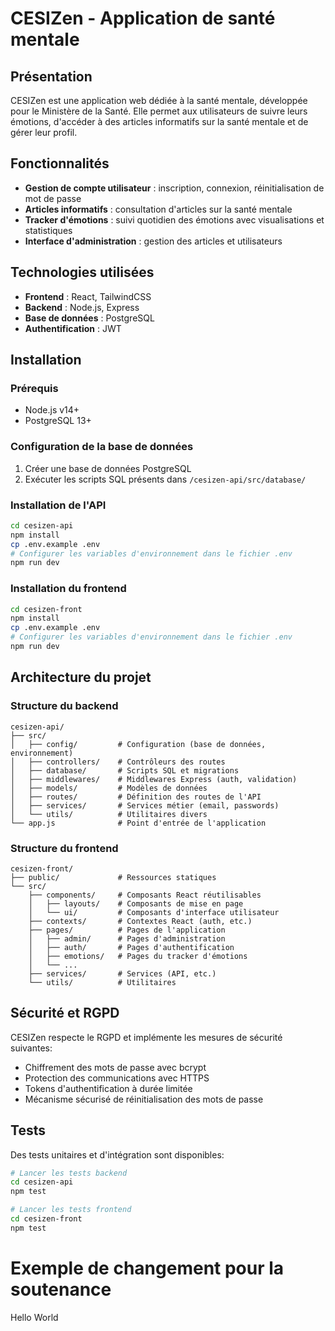 # CESIZen - Application de santé mentale

## Présentation
CESIZen est une application web dédiée à la santé mentale, développée pour le Ministère de la Santé. Elle permet aux utilisateurs de suivre leurs émotions, d'accéder à des articles informatifs sur la santé mentale et de gérer leur profil.

## Fonctionnalités
- **Gestion de compte utilisateur** : inscription, connexion, réinitialisation de mot de passe
- **Articles informatifs** : consultation d'articles sur la santé mentale
- **Tracker d'émotions** : suivi quotidien des émotions avec visualisations et statistiques
- **Interface d'administration** : gestion des articles et utilisateurs

## Technologies utilisées
- **Frontend** : React, TailwindCSS
- **Backend** : Node.js, Express
- **Base de données** : PostgreSQL
- **Authentification** : JWT

## Installation
### Prérequis
- Node.js v14+
- PostgreSQL 13+

### Configuration de la base de données
1. Créer une base de données PostgreSQL
2. Exécuter les scripts SQL présents dans `/cesizen-api/src/database/`

### Installation de l'API
```bash
cd cesizen-api
npm install
cp .env.example .env
# Configurer les variables d'environnement dans le fichier .env
npm run dev
```

### Installation du frontend
```bash
cd cesizen-front
npm install
cp .env.example .env
# Configurer les variables d'environnement dans le fichier .env
npm run dev
```

## Architecture du projet

### Structure du backend
```
cesizen-api/
├── src/
│   ├── config/         # Configuration (base de données, environnement)
│   ├── controllers/    # Contrôleurs des routes
│   ├── database/       # Scripts SQL et migrations
│   ├── middlewares/    # Middlewares Express (auth, validation)
│   ├── models/         # Modèles de données
│   ├── routes/         # Définition des routes de l'API
│   ├── services/       # Services métier (email, passwords)
│   └── utils/          # Utilitaires divers
└── app.js              # Point d'entrée de l'application
```

### Structure du frontend
```
cesizen-front/
├── public/             # Ressources statiques
└── src/
    ├── components/     # Composants React réutilisables
    │   ├── layouts/    # Composants de mise en page
    │   └── ui/         # Composants d'interface utilisateur
    ├── contexts/       # Contextes React (auth, etc.)
    ├── pages/          # Pages de l'application
    │   ├── admin/      # Pages d'administration
    │   ├── auth/       # Pages d'authentification
    │   ├── emotions/   # Pages du tracker d'émotions
    │   └── ...
    ├── services/       # Services (API, etc.)
    └── utils/          # Utilitaires
```

## Sécurité et RGPD
CESIZen respecte le RGPD et implémente les mesures de sécurité suivantes:
- Chiffrement des mots de passe avec bcrypt
- Protection des communications avec HTTPS
- Tokens d'authentification à durée limitée
- Mécanisme sécurisé de réinitialisation des mots de passe

## Tests
Des tests unitaires et d'intégration sont disponibles:
```bash
# Lancer les tests backend
cd cesizen-api
npm test

# Lancer les tests frontend
cd cesizen-front
npm test
```

# Exemple de changement pour la soutenance
Hello World